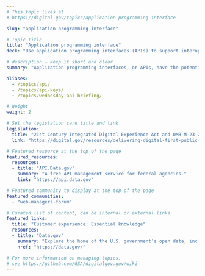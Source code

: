 ```yaml
---
# This topic lives at
# https://digital.gov/topics/application-programming-interface

slug: "application-programming-interface"

# Topic Title
title: "Application programming interface"
deck: "Use application programming interfaces (APIs) to support interoperability and openness"

# description — keep it short and clear
summary: "Application programming interfaces, or APIs, have the potential to enhance innovation. When used creatively and securely, APIs can improve the efficiency of many workflows that are important to delivering excellent digital experiences."

aliases:
  - /topics/api/
  - /topics/api-keys/
  - /topics/wednesday-api-briefing/

# Weight
weight: 2

# Set the legislation card title and link
legislation:
  title: "21st Century Integrated Digital Experience Act and OMB M-23-22"
  link: "https://digital.gov/resources/delivering-digital-first-public-experience/"

# Featured resource at the top of the page
featured_resources:
  resources:
  - title: "API.Data.gov"
    summary: "A free API management service for federal agencies."
    link: "https://api.data.gov"

# Featured community to display at the top of the page
featured_communities:
  - "web-managers-forum"

# Curated list of content, can be internal or external links
featured_links:
  title: "Customer experience: Essential knowledge"
  resources:
  - title: "Data.gov"
    summary: "Explore the home of the U.S. government’s open data, including a catalog of federal APIs."
    href: "https://data.gov/"

# For more information on managing topics,
# see https://github.com/GSA/digitalgov.gov/wiki
---
```

